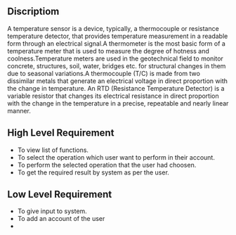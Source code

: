 ## Discriptiom
A temperature sensor is a device, typically, a thermocouple or resistance temperature detector, that provides temperature measurement in a readable form through an electrical signal.A thermometer is the most basic form of a temperature meter that is used to measure the degree of hotness and coolness.Temperature meters are used in the geotechnical field to monitor concrete, structures, soil, water, bridges etc. for structural changes in them due to seasonal variations.A thermocouple (T/C) is made from two dissimilar metals that generate an electrical voltage in direct proportion with the change in temperature. An RTD (Resistance Temperature Detector) is a variable resistor that changes its electrical resistance in direct proportion with the change in the temperature in a precise, repeatable and nearly linear manner.
## High Level Requirement
-   To view list of functions.
-   To select the operation which user want to perform in their account.
-   To perform the selected operation that the user had choosen.
-   To get the required result by system  as per the user.
## Low Level Requirement
-   To give input to system.
-   To add an account of the user 
-   
